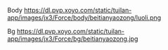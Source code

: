 Body
https://dl.pvp.xoyo.com/static/tuilan-app/images/jx3/Force/body/beitianyaozong/luoli.png

Bg
https://dl.pvp.xoyo.com/static/tuilan-app/images/jx3/Force/bg/beitianyaozong.jpg